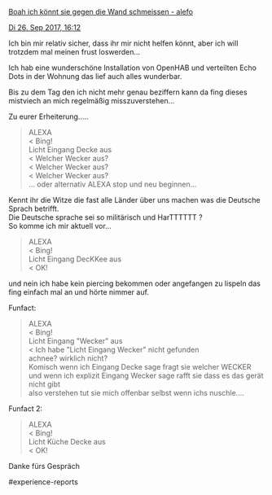 [Boah ich könnt sie gegen die Wand schmeissen - alefo](https://www.alefo.de/forum/boah-ich-koennt-sie-gegen-die-wand-schmeissen-3694)

[Di 26. Sep 2017, 16:12](https://www.alefo.de/forum/boah-ich-koennt-sie-gegen-die-wand-schmeissen-3694?view-post=26883#p26883 "Beitrag")

Ich bin mir relativ sicher, dass ihr mir nicht helfen könnt, aber ich will trotzdem mal meinen frust loswerden...  
  
Ich hab eine wunderschöne Installation von OpenHAB und verteilten Echo Dots in der Wohnung das lief auch alles wunderbar.  
  
Bis zu dem Tag den ich nicht mehr genau beziffern kann da fing dieses mistviech an mich regelmäßig misszuverstehen...  
  
Zu eurer Erheiterung.....  
  
> ALEXA  
< Bing!  
> Licht Eingang Decke aus  
< Welcher Wecker aus?  
< Welcher Wecker aus?  
< Welcher Wecker aus?  
... oder alternativ ALEXA stop und neu beginnen...  
  
Kennt ihr die Witze die fast alle Länder über uns machen was die Deutsche Sprach betrifft.  
Die Deutsche sprache sei so militärisch und HarTTTTTT ?  
So komme ich mir aktuell vor...  
  
> ALEXA  
< Bing!  
> Licht Eingang DecKKee aus  
< OK!  
  
und nein ich habe kein piercing bekommen oder angefangen zu lispeln das fing einfach mal an und hörte nimmer auf.  
  
Funfact:  
  
> ALEXA  
< Bing!  
> Licht Eingang "Wecker" aus  
< Ich habe "Licht Eingang Wecker" nicht gefunden  
achnee? wirklich nicht?  
Komisch wenn ich Eingang Decke sage fragt sie welcher WECKER  
und wenn ich explizit Eingang Wecker sage rafft sie dass es das gerät nicht gibt  
also verstehen tut sie mich offenbar selbst wenn ichs nuschle....  
  
Funfact 2:  
  
> ALEXA  
< Bing!  
> Licht Küche Decke aus  
< OK!  
  
  
Danke fürs Gespräch

#experience-reports